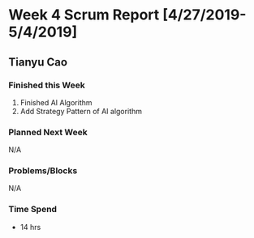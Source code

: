 # Week 4 Scrum Report [4/27/2019-5/4/2019]

## Tianyu Cao

### Finished this Week 
1. Finished AI Algorithm
2. Add Strategy Pattern of AI algorithm

### Planned Next Week 
N/A

### Problems/Blocks
N/A

### Time Spend
- 14 hrs
